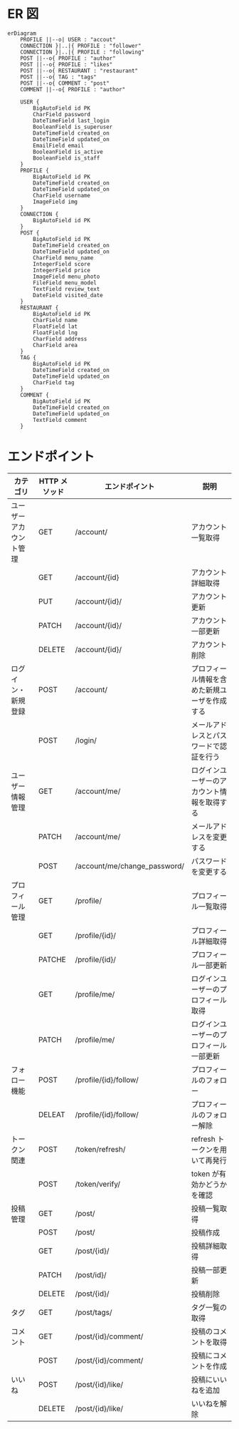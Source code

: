 # ER 図

```mermaid
erDiagram
    PROFILE ||--o| USER : "accout"
    CONNECTION }|..|{ PROFILE : "follower"
    CONNECTION }|..|{ PROFILE : "following"
    POST ||--o{ PROFILE : "author"
    POST ||--o{ PROFILE : "likes"
    POST ||--o{ RESTAURANT : "restaurant"
    POST ||--o{ TAG : "tags"
    POST ||--o{ COMMENT : "post"
    COMMENT ||--o{ PROFILE : "author"

    USER {
        BigAutoField id PK
        CharField password
        DateTimeField last_login
        BooleanField is_superuser
        DateTimeField created_on
        DateTimeField updated_on
        EmailField email
        BooleanField is_active
        BooleanField is_staff
    }
    PROFILE {
        BigAutoField id PK
        DateTimeField created_on
        DateTimeField updated_on
        CharField username
        ImageField img
    }
    CONNECTION {
        BigAutoField id PK
    }
    POST {
        BigAutoField id PK
        DateTimeField created_on
        DateTimeField updated_on
        CharField menu_name
        IntegerField score
        IntegerField price
        ImageField menu_photo
        FileField menu_model
        TextField review_text
        DateField visited_date
    }
    RESTAURANT {
        BigAutoField id PK
        CharField name
        FloatField lat
        FloatField lng
        CharField address
        CharField area
    }
    TAG {
        BigAutoField id PK
        DateTimeField created_on
        DateTimeField updated_on
        CharField tag
    }
    COMMENT {
        BigAutoField id PK
        DateTimeField created_on
        DateTimeField updated_on
        TextField comment
    }
```

# エンドポイント

| カテゴリ               | HTTP メソッド | エンドポイント               | 説明                                         |
| ---------------------- | ------------- | ---------------------------- | -------------------------------------------- |
| ユーザーアカウント管理 | GET           | /account/                    | アカウント一覧取得                           |
|                        | GET           | /account/{id}                | アカウント詳細取得                           |
|                        | PUT           | /account/{id}/               | アカウント更新                               |
|                        | PATCH         | /account/{id}/               | アカウント一部更新                           |
|                        | DELETE        | /account/{id}/               | アカウント削除                               |
| ログイン・新規登録     | POST          | /account/                    | プロフィール情報を含めた新規ユーザを作成する |
|                        | POST          | /login/                      | メールアドレスとパスワードで認証を行う       |
| ユーザー情報管理       | GET           | /account/me/                 | ログインユーザーのアカウント情報を取得する   |
|                        | PATCH         | /account/me/                 | メールアドレスを変更する                     |
|                        | POST          | /account/me/change_password/ | パスワードを変更する                         |
| プロフィール管理       | GET           | /profile/                    | プロフィール一覧取得                         |
|                        | GET           | /profile/{id}/               | プロフィール詳細取得                         |
|                        | PATCHE        | /profile/{id}/               | プロフィール一部更新                         |
|                        | GET           | /profile/me/                 | ログインユーザーのプロフィール取得           |
|                        | PATCH         | /profile/me/                 | ログインユーザーのプロフィール一部更新       |
| フォロー機能           | POST          | /profile/{id}/follow/        | プロフィールのフォロー                       |
|                        | DELEAT        | /profile/{id}/follow/        | プロフィールのフォロー解除                   |
| トークン関連           | POST          | /token/refresh/              | refresh トークンを用いて再発行               |
|                        | POST          | /token/verify/               | token が有効かどうかを確認                   |
| 投稿管理               | GET           | /post/                       | 投稿一覧取得                                 |
|                        | POST          | /post/                       | 投稿作成                                     |
|                        | GET           | /post/{id}/                  | 投稿詳細取得                                 |
|                        | PATCH         | /post/id}/                   | 投稿一部更新                                 |
|                        | DELETE        | /post/{id}/                  | 投稿削除                                     |
| タグ                   | GET           | /post/tags/                  | タグ一覧の取得                               |
| コメント               | GET           | /post/{id}/comment/          | 投稿のコメントを取得                         |
|                        | POST          | /post/{id}/comment/          | 投稿にコメントを作成                         |
| いいね                 | POST          | /post/{id}/like/             | 投稿にいいねを追加                           |
|                        | DELETE        | /post/{id}/like/             | いいねを解除                                 |
